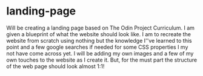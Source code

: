 # landing-page
Will be creating a landing page based on The Odin Project Curriculum. I am given a blueprint of what the website should look like. I am to recreate the website from scratch using nothing but the knowledge I''ve learned to this point and a few google searches if needed for some CSS properties I my not have come across yet. I will be adding my own images and a few of my own touches to the website as I create it. But, for the must part the structure of the web page should look almost 1:1!
